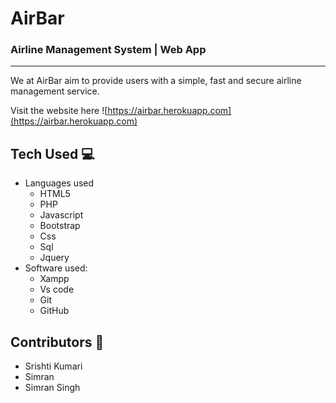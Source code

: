 # AirBar

### Airline Management System | Web App

---

We at AirBar aim to provide users with a simple, fast and secure airline management service.

Visit the website here ![https://airbar.herokuapp.com](https://airbar.herokuapp.com)

## Tech Used 💻

* Languages used
  * HTML5
  * PHP
  * Javascript
  * Bootstrap
  * Css
  * Sql
  * Jquery
* Software used:
  * Xampp
  * Vs code
  * Git
  * GitHub

## Contributors 🎉️

* Srishti Kumari
* Simran
* Simran Singh
